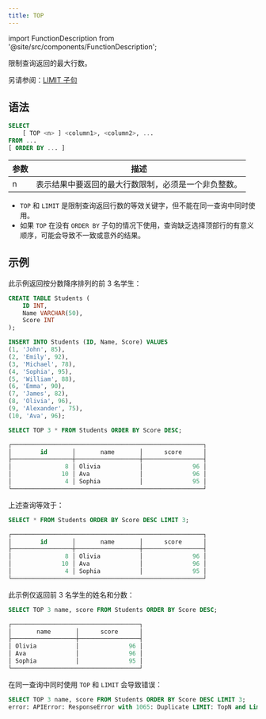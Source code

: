 ```yaml
---
title: TOP
---
```

import FunctionDescription from '@site/src/components/FunctionDescription';

<FunctionDescription description="引入或更新：v1.2.435"/>

限制查询返回的最大行数。

另请参阅：[LIMIT 子句](01-query-select.md#limit-clause)

## 语法

```sql
SELECT 
    [ TOP <n> ] <column1>, <column2>, ...
FROM ...
[ ORDER BY ... ]
```

| 参数    | 描述                                                                                                           |
|---------|----------------------------------------------------------------------------------------------------------------|
| n       | 表示结果中要返回的最大行数限制，必须是一个非负整数。                                                             |

- `TOP` 和 `LIMIT` 是限制查询返回行数的等效关键字，但不能在同一查询中同时使用。
- 如果 `TOP` 在没有 `ORDER BY` 子句的情况下使用，查询缺乏选择顶部行的有意义顺序，可能会导致不一致或意外的结果。

## 示例

此示例返回按分数降序排列的前 3 名学生：

```sql
CREATE TABLE Students (
    ID INT,
    Name VARCHAR(50),
    Score INT
);

INSERT INTO Students (ID, Name, Score) VALUES
(1, 'John', 85),
(2, 'Emily', 92),
(3, 'Michael', 78),
(4, 'Sophia', 95),
(5, 'William', 88),
(6, 'Emma', 90),
(7, 'James', 82),
(8, 'Olivia', 96),
(9, 'Alexander', 75),
(10, 'Ava', 96);

SELECT TOP 3 * FROM Students ORDER BY Score DESC;

┌──────────────────────────────────────────────────────┐
│        id       │       name       │      score      │
├─────────────────┼──────────────────┼─────────────────┤
│               8 │ Olivia           │              96 │
│              10 │ Ava              │              96 │
│               4 │ Sophia           │              95 │
└──────────────────────────────────────────────────────┘
```

上述查询等效于：

```sql
SELECT * FROM Students ORDER BY Score DESC LIMIT 3;

┌──────────────────────────────────────────────────────┐
│        id       │       name       │      score      │
├─────────────────┼──────────────────┼─────────────────┤
│               8 │ Olivia           │              96 │
│              10 │ Ava              │              96 │
│               4 │ Sophia           │              95 │
└──────────────────────────────────────────────────────┘
```

此示例仅返回前 3 名学生的姓名和分数：

```sql
SELECT TOP 3 name, score FROM Students ORDER BY Score DESC;

┌────────────────────────────────────┐
│       name       │      score      │
├──────────────────┼─────────────────┤
│ Olivia           │              96 │
│ Ava              │              96 │
│ Sophia           │              95 │
└────────────────────────────────────┘
```

在同一查询中同时使用 `TOP` 和 `LIMIT` 会导致错误：

```sql
SELECT TOP 3 name, score FROM Students ORDER BY Score DESC LIMIT 3;
error: APIError: ResponseError with 1065: Duplicate LIMIT: TopN and Limit cannot be used together
```